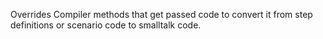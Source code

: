 Overrides Compiler methods that get passed code to convert it from step definitions or scenario code to smalltalk code.
